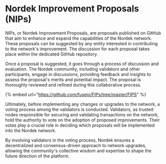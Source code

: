 # Nordek Improvement Proposals (NIPs)

NIPs, or Nordek Improvement Proposals, are proposals published on GitHub that aim to enhance and expand the capabilities of the Nordek network. These proposals can be suggested by any entity interested in contributing to the network's improvement. The discussion for each proposal takes place within the dedicated GitHub repository.

Once a proposal is suggested, it goes through a process of discussion and evaluation. The Nordek community, including validators and other participants, engage in discussions, providing feedback and insights to assess the proposal's merits and potential impact. The proposal is thoroughly reviewed and refined during this collaborative process.

{% embed url="https://github.com/fuseio/FIPs/tree/master/FIPS" %}

Ultimately, before implementing any changes or upgrades to the network, a voting process among the validators is conducted. Validators, as trusted nodes responsible for securing and validating transactions on the network, hold the authority to vote on the adoption of proposed improvements. Their votes play a crucial role in deciding which proposals will be implemented into the Nordek network.

By involving validators in the voting process, Nordek ensures a decentralized and consensus-driven approach to network upgrades, allowing the community's collective wisdom and expertise to shape the future direction of the platform.
